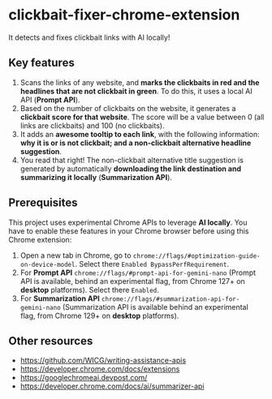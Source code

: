 # clickbait-fixer-chrome-extension

It detects and fixes clickbait links with AI locally!

## Key features

1. Scans the links of any website, and **marks the clickbaits in red and the headlines that are not clickbait in green**. To do this, it uses a local AI API (**Prompt API**).
2. Based on the number of clickbaits on the website, it generates a **clickbait score for that website**. The score will be a value between 0 (all links are clickbaits) and 100 (no clickbaits).
3. It adds an **awesome tooltip to each link**, with the following information: **why it is or is not clickbait; and a non-clickbait alternative headline suggestion**.
4. You read that right! The non-clickbait alternative title suggestion is generated by automatically **downloading the link destination and summarizing it locally** (**Summarization API**).
## Prerequisites

This project uses experimental Chrome APIs to leverage **AI locally**. You have to enable these features in your Chrome browser before using this Chrome extension:

1. Open a new tab in Chrome, go to `chrome://flags/#optimization-guide-on-device-model`. Select there `Enabled BypassPerfRequirement`.
2. For **Prompt API** `chrome://flags/#prompt-api-for-gemini-nano` (Prompt API is available, behind an experimental flag, from Chrome 127+ on **desktop** platforms). Select there `Enabled`.
3. For **Summarization API**  `chrome://flags/#summarization-api-for-gemini-nano` (Summarization API is available behind an experimental flag, from Chrome 129+ on **desktop** platforms).


## Other resources

- https://github.com/WICG/writing-assistance-apis
- https://developer.chrome.com/docs/extensions
- https://googlechromeai.devpost.com/
- https://developer.chrome.com/docs/ai/summarizer-api